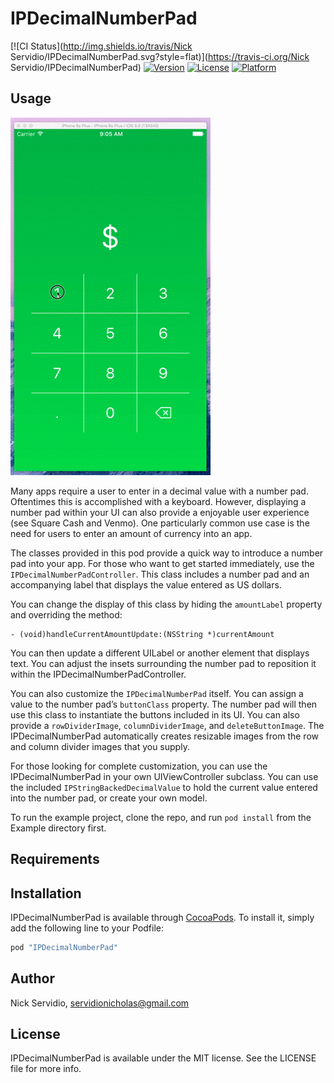# IPDecimalNumberPad

[![CI Status](http://img.shields.io/travis/Nick Servidio/IPDecimalNumberPad.svg?style=flat)](https://travis-ci.org/Nick Servidio/IPDecimalNumberPad)
[![Version](https://img.shields.io/cocoapods/v/IPDecimalNumberPad.svg?style=flat)](http://cocoapods.org/pods/IPDecimalNumberPad)
[![License](https://img.shields.io/cocoapods/l/IPDecimalNumberPad.svg?style=flat)](http://cocoapods.org/pods/IPDecimalNumberPad)
[![Platform](https://img.shields.io/cocoapods/p/IPDecimalNumberPad.svg?style=flat)](http://cocoapods.org/pods/IPDecimalNumberPad)

## Usage

![Demo Gif](Screenshots/NumberPadExample.gif)

Many apps require a user to enter in a decimal value with a number pad. Oftentimes this is accomplished with a keyboard. However, displaying a number pad within your UI can also provide a enjoyable user experience (see Square Cash and Venmo). One particularly common use case is the need for users to enter an amount of currency into an app. 

The classes provided in this pod provide a quick way to introduce a number pad into your app. For those who want to get started immediately, use the `IPDecimalNumberPadController`. This class includes a number pad and an accompanying label that displays the value entered as US dollars. 

You can change the display of this class by hiding the `amountLabel` property and overriding the method:

```objc
- (void)handleCurrentAmountUpdate:(NSString *)currentAmount
```

You can then update a different UILabel or another element that displays text. You can adjust the insets surrounding the number pad to reposition it within the IPDecimalNumberPadController.

You can also customize the `IPDecimalNumberPad` itself. You can assign a value to the number pad’s `buttonClass` property. The number pad will then use this class to instantiate the buttons included in its UI. You can also provide a `rowDividerImage`, `columnDividerImage`, and `deleteButtonImage`. The IPDecimalNumberPad automatically creates resizable images from the row and column divider images that you supply.

For those looking for complete customization, you can use the IPDecimalNumberPad in your own UIViewController subclass. You can use the included `IPStringBackedDecimalValue` to hold the current value entered into the number pad, or create your own model. 

To run the example project, clone the repo, and run `pod install` from the Example directory first.

## Requirements

## Installation

IPDecimalNumberPad is available through [CocoaPods](http://cocoapods.org). To install
it, simply add the following line to your Podfile:

```ruby
pod "IPDecimalNumberPad"
```

## Author

Nick Servidio, servidionicholas@gmail.com

## License

IPDecimalNumberPad is available under the MIT license. See the LICENSE file for more info.
